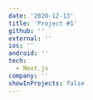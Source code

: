```yaml
---
date: '2020-12-13'
title: 'Project #1'
github: ''
external: ''
ios: ''
android: ''
tech:
  - Next.js
company: ''
showInProjects: false
---
```

